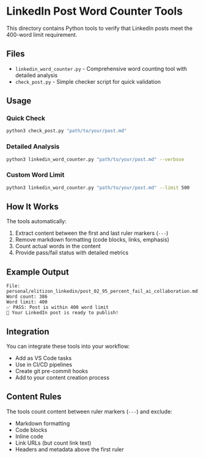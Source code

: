 # LinkedIn Post Word Counter Tools

This directory contains Python tools to verify that LinkedIn posts meet the 400-word limit requirement.

## Files

- `linkedin_word_counter.py` - Comprehensive word counting tool with detailed analysis
- `check_post.py` - Simple checker script for quick validation

## Usage

### Quick Check
```bash
python3 check_post.py "path/to/your/post.md"
```

### Detailed Analysis
```bash
python3 linkedin_word_counter.py "path/to/your/post.md" --verbose
```

### Custom Word Limit
```bash
python3 linkedin_word_counter.py "path/to/your/post.md" --limit 500
```

## How It Works

The tools automatically:
1. Extract content between the first and last ruler markers (`---`)
2. Remove markdown formatting (code blocks, links, emphasis)
3. Count actual words in the content
4. Provide pass/fail status with detailed metrics

## Example Output

```
File: personal/elitizon_linkedin/post_02_95_percent_fail_ai_collaboration.md
Word count: 386
Word limit: 400
✅ PASS: Post is within 400 word limit
🎉 Your LinkedIn post is ready to publish!
```

## Integration

You can integrate these tools into your workflow:
- Add as VS Code tasks
- Use in CI/CD pipelines
- Create git pre-commit hooks
- Add to your content creation process

## Content Rules

The tools count content between ruler markers (`---`) and exclude:
- Markdown formatting
- Code blocks
- Inline code
- Link URLs (but count link text)
- Headers and metadata above the first ruler
